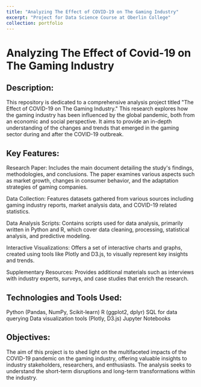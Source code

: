 ```yaml
---
title: "Analyzing The Effect of COVID-19 on The Gaming Industry"
excerpt: "Project for Data Science Course at Oberlin College"
collection: portfolio
---
```


# Analyzing The Effect of Covid-19 on The Gaming Industry	

## Description:

This repository is dedicated to a comprehensive analysis project titled "The Effect of COVID-19 on The Gaming Industry." This research explores how the gaming industry has been influenced by the global pandemic, both from an economic and social perspective. It aims to provide an in-depth understanding of the changes and trends that emerged in the gaming sector during and after the COVID-19 outbreak.

## Key Features:

Research Paper: Includes the main document detailing the study's findings, methodologies, and conclusions. The paper examines various aspects such as market growth, changes in consumer behavior, and the adaptation strategies of gaming companies.


Data Collection: Features datasets gathered from various sources including gaming industry reports, market analysis data, and COVID-19 related statistics.


Data Analysis Scripts: Contains scripts used for data analysis, primarily written in Python and R, which cover data cleaning, processing, statistical analysis, and predictive modeling.


Interactive Visualizations: Offers a set of interactive charts and graphs, created using tools like Plotly and D3.js, to visually represent key insights and trends.


Supplementary Resources: Provides additional materials such as interviews with industry experts, surveys, and case studies that enrich the research.

## Technologies and Tools Used:

Python (Pandas, NumPy, Scikit-learn)
R (ggplot2, dplyr)
SQL for data querying
Data visualization tools (Plotly, D3.js)
Jupyter Notebooks


## Objectives:

The aim of this project is to shed light on the multifaceted impacts of the COVID-19 pandemic on the gaming industry, offering valuable insights to industry stakeholders, researchers, and enthusiasts. The analysis seeks to understand the short-term disruptions and long-term transformations within the industry.

